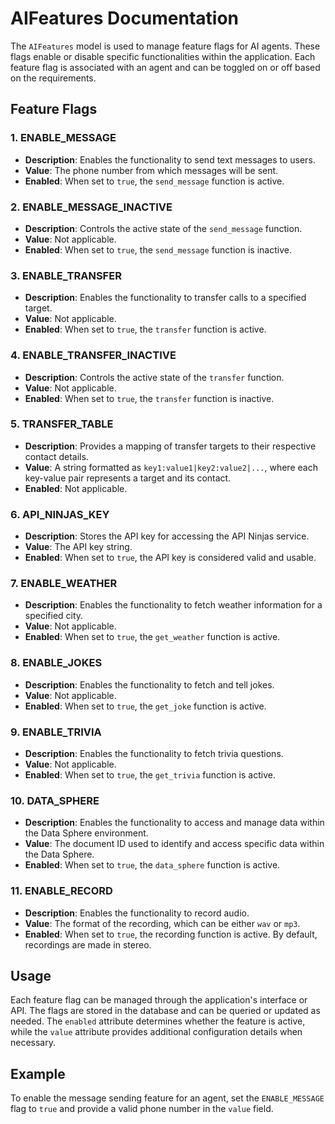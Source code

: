 # AIFeatures Documentation

The `AIFeatures` model is used to manage feature flags for AI agents. These flags enable or disable specific functionalities within the application. Each feature flag is associated with an agent and can be toggled on or off based on the requirements.

## Feature Flags

### 1. ENABLE_MESSAGE
- **Description**: Enables the functionality to send text messages to users.
- **Value**: The phone number from which messages will be sent.
- **Enabled**: When set to `true`, the `send_message` function is active.

### 2. ENABLE_MESSAGE_INACTIVE
- **Description**: Controls the active state of the `send_message` function.
- **Value**: Not applicable.
- **Enabled**: When set to `true`, the `send_message` function is inactive.

### 3. ENABLE_TRANSFER
- **Description**: Enables the functionality to transfer calls to a specified target.
- **Value**: Not applicable.
- **Enabled**: When set to `true`, the `transfer` function is active.

### 4. ENABLE_TRANSFER_INACTIVE
- **Description**: Controls the active state of the `transfer` function.
- **Value**: Not applicable.
- **Enabled**: When set to `true`, the `transfer` function is inactive.

### 5. TRANSFER_TABLE
- **Description**: Provides a mapping of transfer targets to their respective contact details.
- **Value**: A string formatted as `key1:value1|key2:value2|...`, where each key-value pair represents a target and its contact.
- **Enabled**: Not applicable.

### 6. API_NINJAS_KEY
- **Description**: Stores the API key for accessing the API Ninjas service.
- **Value**: The API key string.
- **Enabled**: When set to `true`, the API key is considered valid and usable.

### 7. ENABLE_WEATHER
- **Description**: Enables the functionality to fetch weather information for a specified city.
- **Value**: Not applicable.
- **Enabled**: When set to `true`, the `get_weather` function is active.

### 8. ENABLE_JOKES
- **Description**: Enables the functionality to fetch and tell jokes.
- **Value**: Not applicable.
- **Enabled**: When set to `true`, the `get_joke` function is active.

### 9. ENABLE_TRIVIA
- **Description**: Enables the functionality to fetch trivia questions.
- **Value**: Not applicable.
- **Enabled**: When set to `true`, the `get_trivia` function is active.

### 10. DATA_SPHERE
- **Description**: Enables the functionality to access and manage data within the Data Sphere environment.
- **Value**: The document ID used to identify and access specific data within the Data Sphere.
- **Enabled**: When set to `true`, the `data_sphere` function is active.

### 11. ENABLE_RECORD
- **Description**: Enables the functionality to record audio.
- **Value**: The format of the recording, which can be either `wav` or `mp3`.
- **Enabled**: When set to `true`, the recording function is active. By default, recordings are made in stereo.

## Usage

Each feature flag can be managed through the application's interface or API. The flags are stored in the database and can be queried or updated as needed. The `enabled` attribute determines whether the feature is active, while the `value` attribute provides additional configuration details when necessary.

## Example

To enable the message sending feature for an agent, set the `ENABLE_MESSAGE` flag to `true` and provide a valid phone number in the `value` field.
